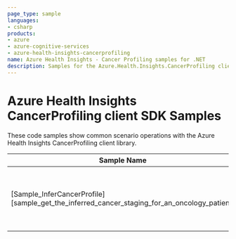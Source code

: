 ```yaml
---
page_type: sample
languages:
- csharp
products:
- azure
- azure-cognitive-services
- azure-health-insights-cancerprofiling
name: Azure Health Insights - Cancer Profiling samples for .NET
description: Samples for the Azure.Health.Insights.CancerProfiling client library
---
```


# Azure Health Insights CancerProfiling client SDK Samples
These code samples show common scenario operations with the Azure Health Insights CancerProfiling client library.

|**Sample Name**|**Description**|
|----------------|-------------|
|[Sample_InferCancerProfile][sample_get_the_inferred_cancer_staging_for_an_oncology_patient] |Get the inferred cancer staging for an oncology patient.|


<!-- LINKS
[sample_get_the_inferred_cancer_staging_for_an_oncology_patient]: https://github.com/Azure/azure-sdk-for-net-pr/tree/main/sdk/healthinsights/Azure.Health.Insights.CancerProfiling/samples/Sample_InferCancerProfile.md
-->

